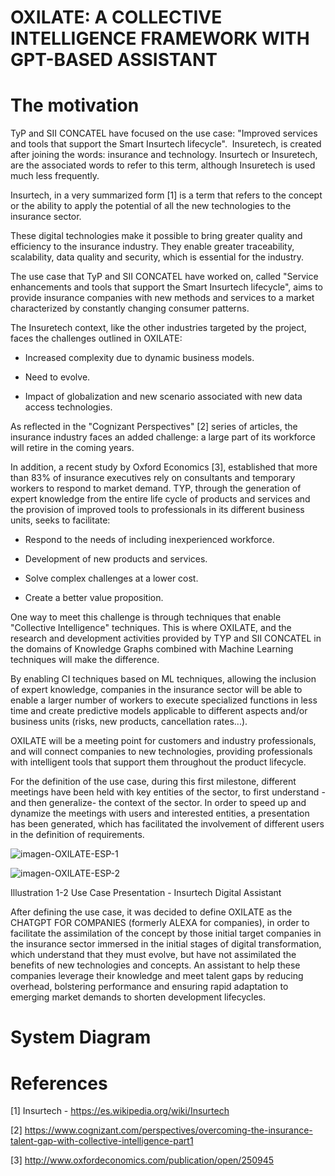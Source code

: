 # OXILATE: A COLLECTIVE INTELLIGENCE FRAMEWORK WITH GPT-BASED ASSISTANT


# The motivation

TyP and SII CONCATEL have focused on the use case: "Improved services and tools that support the Smart Insurtech lifecycle".  Insuretech, is created after joining the words: insurance and technology. Insurtech or Insuretech, are the associated words to refer to this term, although Insuretech is used much less frequently.

Insurtech, in a very summarized form [1] is a term that refers to the concept or the ability to apply the potential of all the new technologies to the insurance sector.

These digital technologies make it possible to bring greater quality and efficiency to the insurance industry. They enable greater traceability, scalability, data quality and security, which is essential for the industry.

The use case that TyP and SII CONCATEL have worked on, called "Service enhancements and tools that support the Smart Insurtech lifecycle", aims to provide insurance companies with new methods and services to a market characterized by constantly changing consumer patterns.

The Insuretech context, like the other industries targeted by the project, faces the challenges outlined in OXILATE:

- Increased complexity due to dynamic business models.

- Need to evolve. 

- Impact of globalization and new scenario associated with new data access technologies.

As reflected in the "Cognizant Perspectives" [2] series of articles, the insurance industry faces an added challenge: a large part of its workforce will retire in the coming years.

In addition, a recent study by Oxford Economics [3], established that more than 83% of insurance executives rely on consultants and temporary workers to respond to market demand. TYP, through the generation of expert knowledge from the entire life cycle of products and services and the provision of improved tools to professionals in its different business units, seeks to facilitate:

- Respond to the needs of including inexperienced workforce.

- Development of new products and services.

- Solve complex challenges at a lower cost.

- Create a better value proposition.

One way to meet this challenge is through techniques that enable "Collective Intelligence" techniques. This is where OXILATE, and the research and development activities provided by TYP and SII CONCATEL  in the domains of Knowledge Graphs combined with Machine Learning techniques will make the difference.

By enabling CI techniques based on ML techniques, allowing the inclusion of expert knowledge, companies in the insurance sector will be able to enable a larger number of workers to execute specialized functions in less time and create predictive models applicable to different aspects and/or business units (risks, new products, cancellation rates...).

OXILATE will be a meeting point for customers and industry professionals, and will connect companies to new technologies, providing professionals with intelligent tools that support them throughout the product lifecycle.

For the definition of the use case, during this first milestone, different meetings have been held with key entities of the sector, to first understand -and then generalize- the context of the sector. In order to speed up and dynamize the meetings with users and interested entities, a presentation has been generated, which has facilitated the involvement of different users in the definition of requirements.

![imagen-OXILATE-ESP-1](https://user-images.githubusercontent.com/73121692/214376210-9d698bdf-ae7c-4701-bb83-3125bf15ce4d.png)
  
  
![imagen-OXILATE-ESP-2](https://user-images.githubusercontent.com/73121692/214376786-bbbe0b02-ca0e-44c7-87c0-f7ba360c53df.png)



Illustration 1-2 Use Case Presentation - Insurtech Digital Assistant

After defining the use case, it was decided to define OXILATE as the CHATGPT FOR COMPANIES (formerly ALEXA for companies), in order to facilitate the assimilation of the concept by those initial target companies in the insurance sector immersed in the initial stages of digital transformation, which understand that they must evolve, but have not assimilated the benefits of new technologies and concepts. An assistant to help these companies leverage their knowledge and meet talent gaps by reducing overhead, bolstering performance and ensuring rapid adaptation to emerging market demands to shorten development lifecycles.




# System Diagram



# References

[1] Insurtech - https://es.wikipedia.org/wiki/Insurtech

[2] https://www.cognizant.com/perspectives/overcoming-the-insurance-talent-gap-with-collective-intelligence-part1

[3] http://www.oxfordeconomics.com/publication/open/250945


